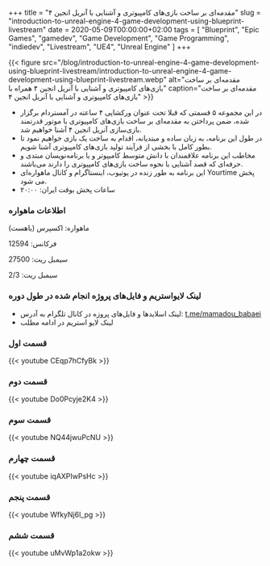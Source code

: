 +++
title = "مقدمه‌ای بر ساخت بازی‌های کامپیوتری و آشنایی با آنریل انجین ۴"
slug = "introduction-to-unreal-engine-4-game-development-using-blueprint-livestream"
date = 2020-05-09T00:00:00+02:00
tags = [ "Blueprint", "Epic Games", "gamedev", "Game Development", "Game Programming", "indiedev", "Livestream", "UE4", "Unreal Engine" ]
+++

{{< figure src="/blog/introduction-to-unreal-engine-4-game-development-using-blueprint-livestream/introduction-to-unreal-engine-4-game-development-using-blueprint-livestream.webp" alt="مقدمه‌ای بر ساخت بازی‌های کامپیوتری و آشنایی با آنریل انجین ۴ همراه با" caption="مقدمه‌ای بر ساخت بازی‌های کامپیوتری و آشنایی با آنریل انجین ۴" >}}

* در این مجموعه ۵ قسمتی که قبلا تحت عنوان ورکشاپی ۴ ساعته در آمستردام برگزار شده، ضمن پرداختن به مقدمه‌ای بر ساخت بازی‌های کامپیوتری با موتور قدرتمند بازی‌سازی آنریل انجین ۴ آشنا خواهیم شد.
* در طول این برنامه، به زبان ساده و مبتدیانه، اقدام به ساخت یک بازی خواهیم نمود تا بطور کامل با بخشی از فرآیند تولید بازی‌های کامپیوتری آشنا شویم.
* مخاطب این برنامه علاقمندان با دانش متوسط کامیپوتر و یا برنامه‌نویسان مبتدی و حرفه‌ای که قصد آشنایی با نحوه ساخت بازی‌های کامپیوتری را دارند می‌باشند.
* این برنامه به طور زنده در یوتیوب، اینستاگرام و کانال ماهواره‌ای Yourtime پخش می شود.
* ساعات پخش بوقت ایران: ۲۰:۰۰

### اطلاعات ماهواره

ماهواره: اکسپرس (یاهست)

فرکانس: 12594

سیمبل ریت: 27500

سیمبل ریت: 2/3

### لینک لایواستریم و فایل‌های پروژه انجام شده در طول دوره

* لینک اسلایدها و فایل‌های پروزه در کانال تلگرام به آدرس: [t.me/mamadou_babaei](https://t.me/mamadou_babaei/42)
* لینک‌ لایو استریم در ادامه مطلب

<!--more-->

### قسمت اول

{{< youtube CEqp7hCfyBk >}}

### قسمت دوم

{{< youtube Do0Pcyje2K4 >}}

### قسمت سوم

{{< youtube NQ44jwuPcNU >}}

### قسمت چهارم

{{< youtube iqAXPIwPsHc >}}

### قسمت پنجم

{{< youtube WfkyNj6l_pg >}}

### قسمت ششم

{{< youtube uMvWp1a2okw >}}

